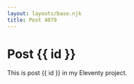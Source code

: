 ```yaml
---
layout: layouts/base.njk
title: Post 4079
---
```


# Post {{ id }}

This is post {{ id }} in my Eleventy project.

